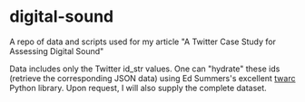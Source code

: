 # digital-sound
A repo of data and scripts used for my article "A Twitter Case Study for Assessing Digital Sound"

Data includes only the Twitter id_str values. One can "hydrate" these ids (retrieve the corresponding JSON data) using Ed Summers's excellent [twarc](https://github.com/DocNow/twarc) Python library. Upon request, I will also supply the complete dataset.
